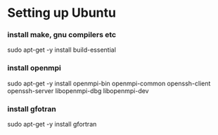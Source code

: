 # Setting up Ubuntu

### install make, gnu compilers etc
sudo apt-get -y install build-essential

### install openmpi
sudo apt-get -y install openmpi-bin openmpi-common openssh-client openssh-server libopenmpi-dbg libopenmpi-dev

### install gfotran
sudo apt-get -y install gfortran
